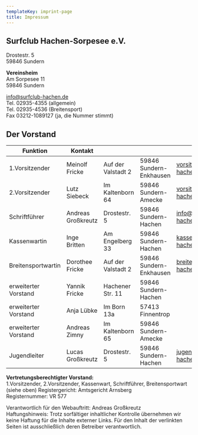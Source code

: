 ```yaml
---
templateKey: imprint-page
title: Impressum
---
```

## Surfclub Hachen-Sorpesee e.V.

Drostestr. 5\
59846 Sundern

**Vereinsheim**\
Am Sorpesee 11\
59846 Sundern

[info@surfclub-hachen.de](mailto:info@surfclub-hachen.de)\
Tel. 02935-4355 (allgemein)\
Tel. 02935-4536 (Breitensport)\
Fax 03212-1089127 (ja, die Nummer stimmt)

## Der Vorstand

| Funktion             | Kontakt            |                    |                         |                                  |
| -------------------- | ------------------ | ------------------ | ----------------------- | -------------------------------- |
| 1.Vorsitzender       | Meinolf Fricke     | Auf der Valstadt 2 | 59846 Sundern-Enkhausen | vorsitzender@surfclub-hachen.de  |
| 2.Vorsitzender       | Lutz Siebeck       | Im Kaltenborn 64   | 59846 Sundern-Amecke    | vorsitzender2@surfclub-hachen.de |
| Schriftführer        | Andreas Großkreutz | Drostestr. 5       | 59846 Sundern-Hachen    | info@surfclub-hachen.de          |
| Kassenwartin         | Inge Britten       | Am Engelberg 33    | 59846 Sundern-Hachen    | kassenwart@surfclub-hachen.de    |
| Breitensportwartin   | Dorothee Fricke    | Auf der Valstadt 2 | 59846 Sundern-Enkhausen | breitensport@surfclub-hachen.de  |
| erweiterter Vorstand | Yannik Fricke      | Hachener Str. 11   | 59846 Sundern-Hachen    |                                  |
| erweiterter Vorstand | Anja Lübke         | Im Born 13a        | 57413 Finnentrop        |                                  |
| erweiterter Vorstand | Andreas Zimny      | Im Kaltenborn 65   | 59846 Sundern-Amecke    |                                  |
| Jugendleiter         | Lucas Großkreutz   | Drostestr. 5       | 59846 Sundern-Hachen    | jugendleiter@surfclub-hachen.de  |



**Vertretungsberechtigter Vorstand:**\
1.Vorsitzender, 2.Vorsitzender, Kassenwart, Schriftführer, Breitensportwart (siehe oben)
Registergericht: Amtsgericht Arnsberg\
Registernummer: VR 577

Verantwortlich für den Webauftritt: Andreas Großkreutz\
Haftungshinweis: Trotz sorfältiger inhaltlicher Kontrolle übernehmen wir keine Haftung für die Inhalte externer Links. Für den Inhalt der verlinkten Seiten ist ausschließlich deren Betreiber verantwortlich.